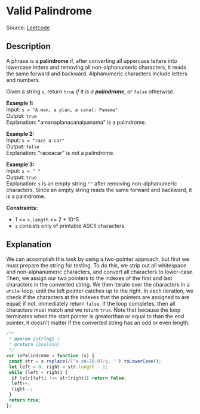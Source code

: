 # Valid Palindrome

Source: [Leetcode](https://leetcode.com/problems/valid-palindrome)

## Description

A phrase is a **palindrome** if, after converting all uppercase letters into lowercase letters and removing all non-alphanumeric characters, it reads the same forward and backward. Alphanumeric characters include letters and numbers.

Given a string `s`, return `true` *if it is a **palindrome***, or `false` otherwise.

**Example 1:**  
Input: `s = "A man, a plan, a canal: Panama"`  
Output: `true`  
Explanation: "amanaplanacanalpanama" is a palindrome.

**Example 2:**  
Input: `s = "race a car"`  
Output: `false`  
Explanation: "raceacar" is not a palindrome.

**Example 3:**  
Input: `s = " "`  
Output: `true`  
Explanation: `s` is an empty string `""` after removing non-alphanumeric characters. Since an empty string reads the same forward and backward, it is a palindrome.

**Constraints:**

- 1 <= `s.length` <= 2 * 10^5
- `s` consists only of printable ASCII characters.

## Explanation

We can accomplish this task by using a two-pointer approach, but first we must prepare the string for testing. To do this, we strip out all whitespace and non-alphanumeric characters, and convert all characters to lower-case. Then, we assign our two pointers to the indexes of the first and last characters in the converted string. We then iterate over the characters in a `while`-loop, until the left pointer catches up to the right. In each iteration, we check if the characters at the indexes that the pointers are assigned to are equal; if not, immediately return `false`. If the loop completes, then all characters must match and we return `true`. Note that because the loop terminates when the start pointer is greaterthan or equal to than the end pointer, it doesn't matter if the converted string has an odd or even length:

```javascript
/**
 * @param {string} s
 * @return {boolean}
 */
var isPalindrome = function (s) {
 const str = s.replace(/[^a-zA-Z0-9]/g, '').toLowerCase();
 let left = 0, right = str.length - 1;
 while (left < right) {
  if (str[left] !== str[right]) return false;
  left++;
  right--;
 }
 return true;
};
```
